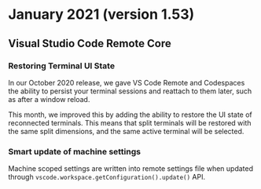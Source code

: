 # January 2021 (version 1.53)

## Visual Studio Code Remote Core

### Restoring Terminal UI State

In our October 2020 release, we gave VS Code Remote and Codespaces the ability to persist your terminal sessions and reattach to them later, such as after a window reload.

This month, we improved this by adding the ability to restore the UI state of reconnected terminals. This means that split terminals will be restored with the same split dimensions, and the same active terminal will be selected.

### Smart update of machine settings

Machine scoped settings are written into remote settings file when updated through `vscode.workspace.getConfiguration().update()` API.
